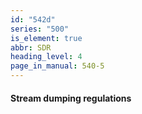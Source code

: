 ```yaml
---
id: "542d"
series: "500"
is_element: true
abbr: SDR
heading_level: 4
page_in_manual: 540-5
---
```


#### Stream dumping regulations